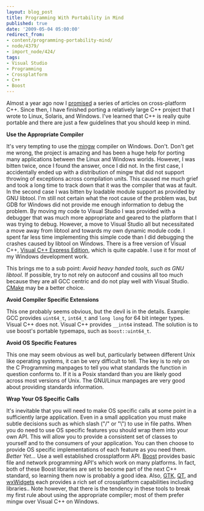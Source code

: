 ```yaml
---
layout: blog_post
title: Programming With Portability in Mind
published: true
date: '2009-05-04 05:00:00'
redirect_from:
- content/programming-portability-mind/
- node/4379/
- import_node/424/
tags:
- Visual Studio
- Programming
- Crossplatform
- C++
- Boost
---
```


Almost a year ago now I [promised](/content/crossplatform-c-part-1-intro) a series of articles on cross-platform C++. Since then, I have finished porting a relatively large C++ project that I wrote to Linux, Solaris, and Windows. I've learned that C++ is really quite portable and there are just a few guidelines that you should keep in mind. 

**Use the Appropriate Compiler** 

It's very tempting to use the [mingw](http://www.mingw.org/) compiler on Windows. Don't. Don't get me wrong, the project is amazing and has been a huge help for porting many applications between the Linux and Windows worlds. However, I was bitten twice, once I found the answer, once I did not. In the first case, I accidentally ended up with a distribution of mingw that did not support throwing of exceptions across compilation units. This caused me much grief and took a long time to track down that it was the compiler that was at fault. In the second case I was bitten by loadable module support as provided by GNU libtool. I'm still not certain what the root cause of the problem was, but GDB for Windows did not provide me enough information to debug the problem. By moving my code to Visual Studio I was provided with a debugger that was much more appropriate and geared to the platform that I was trying to debug. However, a move to Visual Studio all but necessitated a move away from libtool and towards my own dynamic module code. I spent far less time implementing this simple code than I did debugging the crashes caused by libtool on Windows. There is a free version of Visual C++, [Visual C++ Express Edition](http://www.microsoft.com/express/vc/), which is quite capable. I use it for most of my Windows development work. 

This brings me to a sub point: *Avoid heavy handed tools, such as GNU libtool*. If possible, try to not rely on autoconf and cousins all too much because they are all GCC centric and do not play well with Visual Studio. [CMake](http://www.cmake.org/) may be a better choice. 

**Avoid Compiler Specific Extensions** 

This one probably seems obvious, but the devil is in the details. Example: GCC provides `uint64_t`, `int64_t` and `long long` for 64 bit integer types. Visual C++ does not. Visual C++ provides `__int64` instead. The solution is to use boost's portable typemaps, such as `boost::uint64_t`. 

**Avoid OS Specific Features** 

This one may seem obvious as well but, particularly between different Unix like operating systems, it can be very difficult to tell. The key is to rely on the C Programming manpages to tell you what standards the function in question conforms to. If it is a Posix standard than you are likely good across most versions of Unix. The GNU/Linux manpages are very good about providing standards information. 

**Wrap Your OS Specific Calls** 

It's inevitable that you will need to make OS specific calls at some point in a sufficiently large application. Even in a small application you must make subtle decisions such as which slash ("/" or "\\") to use in file paths. When you do need to use OS specific features you should wrap them into your own API. This will allow you to provide a consistent set of classes to yourself and to the consumers of your application. You can then choose to provide OS specific implementations of each feature as you need them. *Better Yet...* Use a well established crossplatform API. [Boost](http://www.boost.org) provides basic file and network programming API's which work on many platforms. In fact, both of these Boost libraries are set to become part of the next C++ standard, so learning them now is probably a good idea. Also, [GTK](http://www.gtk.org), [QT](http://www.qtsoftware.com/), and [wxWidgets](http://www.wxwidgets.org/) each provides a rich set of crossplatform capabilities including libraries.. Note however, that there is the tendency in these tools to break my first rule about using the appropriate compiler; most of them prefer mingw over Visual C++ on Windows.
